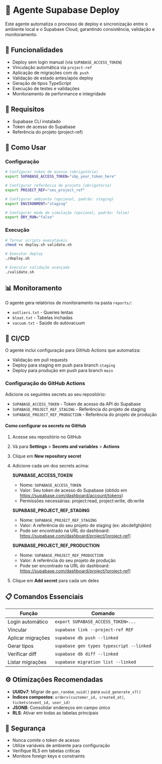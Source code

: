 # 🤖 Agente Supabase Deploy

Este agente automatiza o processo de deploy e sincronização entre o ambiente local e o Supabase Cloud, garantindo consistência, validação e monitoramento.

## 🎯 Funcionalidades

- Deploy sem login manual (via `SUPABASE_ACCESS_TOKEN`)
- Vinculação automática via `project-ref`
- Aplicação de migrações com `db push`
- Validação de estado antes/após deploy
- Geração de tipos TypeScript
- Execução de testes e validações
- Monitoramento de performance e integridade

## 🔧 Requisitos

- Supabase CLI instalado
- Token de acesso do Supabase
- Referência do projeto (project-ref)

## 🚀 Como Usar

### Configuração

```bash
# Configurar token de acesso (obrigatório)
export SUPABASE_ACCESS_TOKEN="sbp_your_token_here"

# Configurar referência do projeto (obrigatório)
export PROJECT_REF="seu_project_ref"

# Configurar ambiente (opcional, padrão: staging)
export ENVIRONMENT="staging"

# Configurar modo de simulação (opcional, padrão: false)
export DRY_RUN="false"
```

### Execução

```bash
# Tornar scripts executáveis
chmod +x deploy.sh validate.sh

# Executar deploy
./deploy.sh

# Executar validação avançada
./validate.sh
```

## 📊 Monitoramento

O agente gera relatórios de monitoramento na pasta `reports/`:

- `outliers.txt` - Queries lentas
- `bloat.txt` - Tabelas inchadas
- `vacuum.txt` - Saúde do autovacuum

## 🔄 CI/CD

O agente inclui configuração para GitHub Actions que automatiza:

- Validação em pull requests
- Deploy para staging em push para branch `staging`
- Deploy para produção em push para branch `main`

### Configuração do GitHub Actions

Adicione os seguintes secrets ao seu repositório:

- `SUPABASE_ACCESS_TOKEN` - Token de acesso da API do Supabase
- `SUPABASE_PROJECT_REF_STAGING` - Referência do projeto de staging
- `SUPABASE_PROJECT_REF_PRODUCTION` - Referência do projeto de produção

#### Como configurar os secrets no GitHub

1. Acesse seu repositório no GitHub
2. Vá para **Settings** > **Secrets and variables** > **Actions**
3. Clique em **New repository secret**
4. Adicione cada um dos secrets acima:

   **SUPABASE_ACCESS_TOKEN**
   - Nome: `SUPABASE_ACCESS_TOKEN`
   - Valor: Seu token de acesso do Supabase (obtido em https://supabase.com/dashboard/account/tokens)
   - Permissões necessárias: project:read, project:write, db:write

   **SUPABASE_PROJECT_REF_STAGING**
   - Nome: `SUPABASE_PROJECT_REF_STAGING`
   - Valor: A referência do seu projeto de staging (ex: abcdefghijklm)
   - Pode ser encontrado na URL do dashboard: https://supabase.com/dashboard/project/[project-ref]

   **SUPABASE_PROJECT_REF_PRODUCTION**
   - Nome: `SUPABASE_PROJECT_REF_PRODUCTION`
   - Valor: A referência do seu projeto de produção
   - Pode ser encontrado na URL do dashboard: https://supabase.com/dashboard/project/[project-ref]

5. Clique em **Add secret** para cada um deles

## 📋 Comandos Essenciais

| Função | Comando |
|------|--------|
| Login automático | `export SUPABASE_ACCESS_TOKEN=...` |
| Vincular | `supabase link --project-ref REF` |
| Aplicar migrações | `supabase db push --linked` |
| Gerar tipos | `supabase gen types typescript --linked` |
| Verificar diff | `supabase db diff --linked` |
| Listar migrações | `supabase migration list --linked` |

## ⚙️ Otimizações Recomendadas

- **UUIDv7**: Migrar de `gen_random_uuid()` para `uuid_generate_v7()`
- **Índices compostos**: `orders(customer_id, created_at)`, `tickets(event_id, user_id)`
- **JSONB**: Consolidar endereços em campo único
- **RLS**: Ativar em todas as tabelas principais

## 🔐 Segurança

- Nunca comite o token de acesso
- Utilize variáveis de ambiente para configuração
- Verifique RLS em tabelas críticas
- Monitore foreign keys e constraints